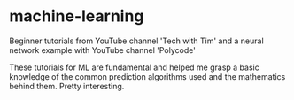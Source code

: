 # machine-learning
Beginner tutorials from YouTube channel 'Tech with Tim' and a neural network example with YouTube channel 'Polycode'

These tutorials for ML are fundamental and helped me grasp a basic knowledge of the common prediction algorithms used 
and the mathematics behind them. Pretty interesting.
